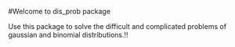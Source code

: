 #Welcome to dis_prob package

Use this package to solve the difficult and complicated problems of gaussian and binomial distributions.!!
